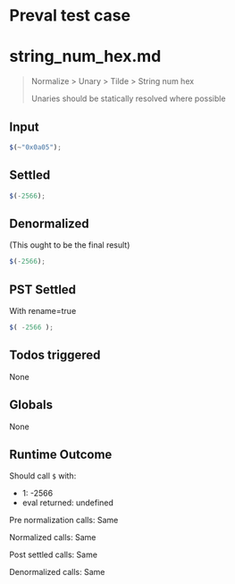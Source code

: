 # Preval test case

# string_num_hex.md

> Normalize > Unary > Tilde > String num hex
>
> Unaries should be statically resolved where possible

## Input

`````js filename=intro
$(~"0x0a05");
`````


## Settled


`````js filename=intro
$(-2566);
`````


## Denormalized
(This ought to be the final result)

`````js filename=intro
$(-2566);
`````


## PST Settled
With rename=true

`````js filename=intro
$( -2566 );
`````


## Todos triggered


None


## Globals


None


## Runtime Outcome


Should call `$` with:
 - 1: -2566
 - eval returned: undefined

Pre normalization calls: Same

Normalized calls: Same

Post settled calls: Same

Denormalized calls: Same
